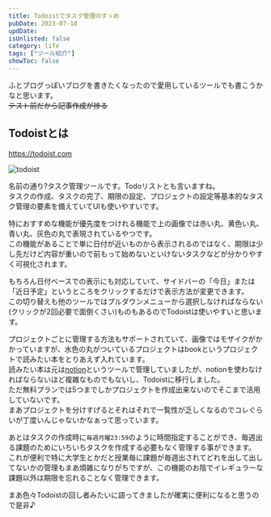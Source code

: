 ```yaml
---
title: Todoistでタスク管理のすゝめ
pubDate: 2023-07-18
updDate: 
isUnlisted: false
category: life
tags: ["ツール紹介"]
showToc: false
---
```


ふとブログっぽいブログを書きたくなったので愛用しているツールでも書こうかなと思います。  
~~テスト前だから記事作成が捗る~~  

## Todoistとは

https://todoist.com  

![todoist](/static/images/blog/todoist/todoist.png)  

名前の通り?タスク管理ツールです。Todoリストとも言いますね。  
タスクの作成、タスクの完了、期限の設定、プロジェクトの設定等基本的なタスク管理の要素を備えていてUIも使いやすいです。  

特におすすめな機能が優先度をつけれる機能で上の画像では赤い丸、黄色い丸、青い丸、灰色の丸で表現されているやつです。  
この機能があることで単に日付が近いものから表示されるのではなく、期限は少し先だけど内容が重いので前もって始めないといけないタスクなどが分かりやすく可視化されます。  

もちろん日付ベースでの表示にも対応していて、サイドバーの「今日」または「近日予定」というところをクリックするだけで表示方法が変更できます。  
この切り替えも他のツールではプルダウンメニューから選択しなければならない(クリックが2回必要で面倒くさい)ものもあるのでTodoistは使いやすいと思います。  

プロジェクトごとに管理する方法もサポートされていて、画像ではモザイクがかかっていますが、水色の丸がついているプロジェクトはbookというプロジェクトで読みたい本をとりあえず入れています。  
読みたい本は元は[notion](https://www.notion.so)というツールで管理していましたが、notionを使わなければならないほど複雑なものでもないし、Todoistに移行しました。  
ただ無料プランでは5つまでしかプロジェクトを作成出来ないのでそこまで活用していないです。  
まあプロジェクトを分けすげるとそれはそれで一覧性が乏しくなるのでコレぐらいが丁度いんじゃないかなぁって思っています。  

あとはタスクの作成時に`毎週月曜23:59`のように時間指定することができ、毎週出る課題のためにいちいちタスクを作成する必要もなく管理する事ができます。  
これが便利で特に大学生とかだと授業毎に課題が毎週出されてどれを出して出してないかの管理もまあ煩雑になりがちですが、この機能のお陰でイレギュラーな課題以外は期限を忘れることなく管理できます。  

まあ色々Todoistの回し者みたいに語ってきましたが確実に便利になると思うので是非♪  
